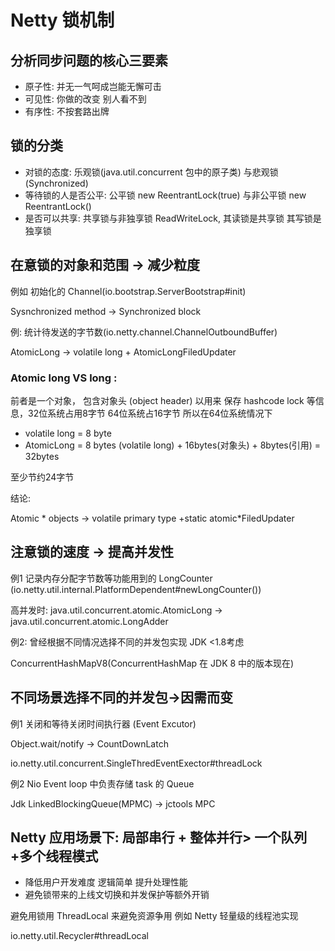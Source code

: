 # Netty 锁机制

## 分析同步问题的核心三要素

- 原子性: 并无一气呵成岂能无懈可击
- 可见性: 你做的改变 别人看不到
- 有序性: 不按套路出牌

## 锁的分类

- 对锁的态度: 乐观锁(java.util.concurrent 包中的原子类) 与悲观锁 (Synchronized)
- 等待锁的人是否公平: 公平锁 new ReentrantLock(true) 与非公平锁 new ReentrantLock()
- 是否可以共享: 共享锁与非独享锁 ReadWriteLock, 其读锁是共享锁 其写锁是独享锁

## 在意锁的对象和范围 -> 减少粒度

例如 初始化的 Channel(io.bootstrap.ServerBootstrap#init)

Sysnchronized method -> Synchronized block

例: 统计待发送的字节数(io.netty.channel.ChannelOutboundBuffer)

AtomicLong -> volatile long + AtomicLongFiledUpdater

### Atomic long VS long :

前者是一个对象， 包含对象头 (object header) 以用来 保存 hashcode lock 等信息，32位系统占用8字节 64位系统占16字节 所以在64位系统情况下 

- volatile long = 8 byte
- AtomicLong = 8 bytes (volatile long) + 16bytes(对象头) + 8bytes(引用) = 32bytes

至少节约24字节

结论:

Atomic * objects -> volatile primary type +static atomic*FiledUpdater

## 注意锁的速度 -> 提高并发性

例1 记录内存分配字节数等功能用到的 LongCounter (io.netty.util.internal.PlatformDependent#newLongCounter())

高并发时: java.util.concurrent.atomic.AtomicLong -> java.util.concurrent.atomic.LongAdder

例2: 曾经根据不同情况选择不同的并发包实现 JDK <1.8考虑

ConcurrentHashMapV8(ConcurrentHashMap 在 JDK 8 中的版本现在)



## 不同场景选择不同的并发包->因需而变

例1 关闭和等待关闭时间执行器 (Event Excutor)

Object.wait/notify -> CountDownLatch

io.netty.util.concurrent.SingleThredEventExector#threadLock

例2 Nio Event loop 中负责存储 task 的 Queue 

Jdk LinkedBlockingQueue(MPMC) -> jctools MPC

## Netty 应用场景下: 局部串行 + 整体并行> 一个队列+多个线程模式

- 降低用户开发难度 逻辑简单 提升处理性能
- 避免锁带来的上线文切换和并发保护等额外开销

避免用锁用   ThreadLocal 来避免资源争用 例如 Netty 轻量级的线程池实现

io.netty.util.Recycler#threadLocal